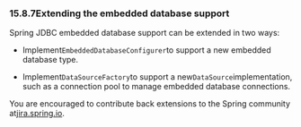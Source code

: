### 15.8.7Extending the embedded database support

Spring JDBC embedded database support can be extended in two ways:

* Implement`EmbeddedDatabaseConfigurer`to support a new embedded database type.

* Implement`DataSourceFactory`to support a new`DataSource`implementation, such as a connection pool to manage embedded database connections.

You are encouraged to contribute back extensions to the Spring community at[jira.spring.io](https://jira.spring.io/browse/SPR).

